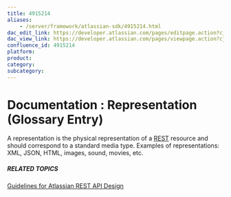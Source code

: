 ```yaml
---
title: 4915214
aliases:
    - /server/framework/atlassian-sdk/4915214.html
dac_edit_link: https://developer.atlassian.com/pages/editpage.action?cjm=wozere&pageId=4915214
dac_view_link: https://developer.atlassian.com/pages/viewpage.action?cjm=wozere&pageId=4915214
confluence_id: 4915214
platform:
product:
category:
subcategory:
---
```

# Documentation : Representation (Glossary Entry)

A representation is the physical representation of a [REST](/server/framework/atlassian-sdk/4915215.html) resource and should correspond to a standard media type. Examples of representations: XML, JSON, HTML, images, sound, movies, etc.

##### RELATED TOPICS

<a href="/pages/createpage.action?spaceKey=DOCS&amp;title=Guidelines+for+Atlassian+REST+API+Design&amp;linkCreation=true&amp;fromPageId=4915214" class="createlink">Guidelines for Atlassian REST API Design</a>
















































































































































































































































































































